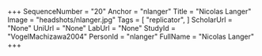 +++
SequenceNumber = "20"
Anchor = "nlanger"
Title = "Nicolas Langer"
Image = "headshots/nlanger.jpg"
Tags = [ "replicator", ]
ScholarUrl = "None"
UniUrl = "None"
LabUrl = "None"
StudyId = "VogelMachizawa2004"
PersonId = "nlanger"
FullName = "Nicolas Langer"
+++